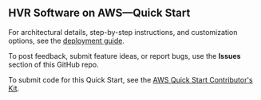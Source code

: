 ## HVR Software on AWS—Quick Start

For architectural details, step-by-step instructions, and customization options, see the [deployment guide](https://aws-quickstart.github.io/quickstart-hvr/).

To post feedback, submit feature ideas, or report bugs, use the **Issues** section of this GitHub repo.

To submit code for this Quick Start, see the [AWS Quick Start Contributor's Kit](https://aws-quickstart.github.io/).